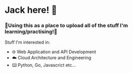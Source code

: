 # Jack here! 👋

### 🔬Using this as a place to upload all of the stuff I'm learning/practising!🔬

Stuff I'm interested in: 

- 🌐 Web Application and API Development
- ☁️ Cloud Architecture and Engineering
- ⌨️ Python, Go, Javascrict etc... 

<!---
JDRiches/JDRiches is a ✨ special ✨ repository because its `README.md` (this file) appears on your GitHub profile.
You can click the Preview link to take a look at your changes.
--->
